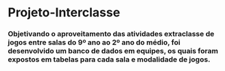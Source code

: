 # Projeto-Interclasse
### Objetivando o aproveitamento das atividades extraclasse de jogos entre salas do 9º ano ao 2º ano do médio, foi desenvolvido um banco de dados em equipes, os quais foram expostos em tabelas para cada sala e modalidade de jogos.
